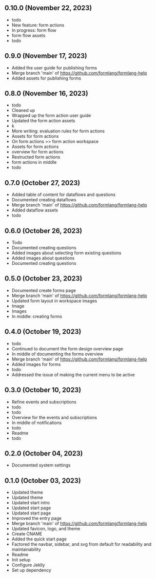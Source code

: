 ## 0.10.0 (November 22, 2023)
  - todo
  - New feature: form actions
  - In progress: form flow
  - form flow assets
  - todo

## 0.9.0 (November 17, 2023)
  - Added the user guide for publishing forms
  - Merge branch 'main' of https://github.com/formlang/formlang-help
  - Added assets for publishing forms

## 0.8.0 (November 16, 2023)
  - todo
  - Cleaned up
  - Wrapped up the form action user guide
  - Updated the form action assets
  - k
  - More writing: evaluation rules for form actions
  - Assets for form actions
  - On form actions >> form action workspace
  - Assets for form actions
  - overview for form actions
  - Restructed form actions
  - form actions in middle
  - todo

## 0.7.0 (October 27, 2023)
  - Added table of content for dataflows and questions
  - Documented creating dataflows
  - Merge branch 'main' of https://github.com/formlang/formlang-help
  - Added dataflow assets
  - todo

## 0.6.0 (October 26, 2023)
  - Todo
  - Documented creating questions
  - Added images about selecting form existing questions
  - Added images about questions
  - Documented creating questions

## 0.5.0 (October 23, 2023)
  - Documented create forms page
  - Merge branch 'main' of https://github.com/formlang/formlang-help
  - Updated form layout in workspace images
  - Image
  - Images
  - In middle: creating forms

## 0.4.0 (October 19, 2023)
  - todo
  - Continued to document the form design overview page
  - In middle of documenting the forms overview
  - Merge branch 'main' of https://github.com/formlang/formlang-help
  - Added images for forms
  - todo
  - Addressed the issue of making the current menu to be active

## 0.3.0 (October 10, 2023)
  - Refine events and subscriptions
  - todo
  - todo
  - Overview for the events and subscriptions
  - In middle of notifications
  - todo
  - Readme
  - todo

## 0.2.0 (October 04, 2023)
  - Documented system settings

## 0.1.0 (October 03, 2023)
  - Updated theme
  - Updated theme
  - Updated start intro
  - Updated start page
  - Updated start page
  - Improved the entry page
  - Merge branch 'main' of https://github.com/formlang/formlang-help
  - Updated favicon, logo, and theme
  - Create CNAME
  - Added the quick start page
  - Factored the navbar, sidebar, and svg from default for readability and maintainability
  - Readme
  - Init setup
  - Configure Jeklly
  - Set up dependency

